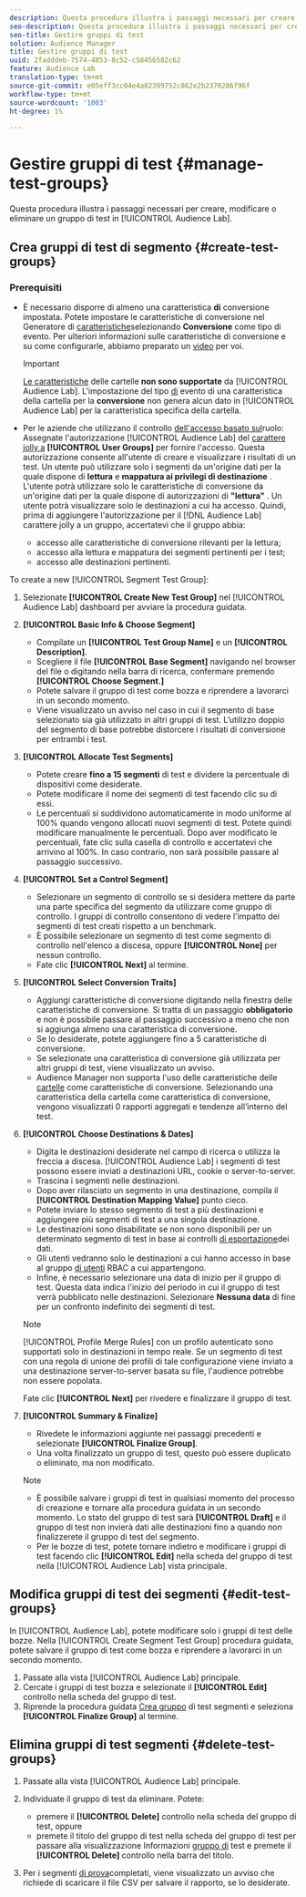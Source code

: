 ```yaml
---
description: Questa procedura illustra i passaggi necessari per creare, modificare o eliminare un gruppo di test in Audience Lab
seo-description: Questa procedura illustra i passaggi necessari per creare, modificare o eliminare un gruppo di test in Audience Lab
seo-title: Gestire gruppi di test
solution: Audience Manager
title: Gestire gruppi di test
uuid: 2fadddeb-7574-4853-8c52-c58456582c62
feature: Audience Lab
translation-type: tm+mt
source-git-commit: e05eff3cc04e4a82399752c862e2b2370286f96f
workflow-type: tm+mt
source-wordcount: '1003'
ht-degree: 1%

---
```



# Gestire gruppi di test {#manage-test-groups}

Questa procedura illustra i passaggi necessari per creare, modificare o eliminare un gruppo di test in [!UICONTROL Audience Lab].

## Crea gruppi di test di segmento {#create-test-groups}

### Prerequisiti

<!-- create-test-group.xml -->

* È necessario disporre di almeno una caratteristica **di** conversione impostata. Potete impostare le caratteristiche di conversione nel Generatore di [caratteristiche](../../features/traits/create-onboarded-rule-based-traits.md)selezionando **Conversione** come tipo di evento. Per ulteriori informazioni sulle caratteristiche di conversione e su come configurarle, abbiamo preparato un [video](https://helpx.adobe.com/audience-manager/kt/using/creating-conversion-traits-feature-video-use.html) per voi.

   >[!IMPORTANT]
   >
   >[Le caratteristiche](../../features/traits/about-folder-traits.md) delle cartelle **non sono supportate** da [!UICONTROL Audience Lab]. L&#39;impostazione del tipo [di](../../features/traits/create-onboarded-rule-based-traits.md) evento di una caratteristica della cartella per la **conversione** non genera alcun dato in [!UICONTROL Audience Lab] per la caratteristica specifica della cartella.

* Per le aziende che utilizzano il controllo [dell&#39;accesso basato sul](../../features/administration/administration-overview.md)ruolo: Assegnate l&#39;autorizzazione [!UICONTROL Audience Lab] del [carattere jolly a](../../features/administration/administration-overview.md#wild-card-permissions) **[!UICONTROL User Groups]** per fornire l&#39;accesso. Questa autorizzazione consente all&#39;utente di creare e visualizzare i risultati di un test. Un utente può utilizzare solo i segmenti da un&#39;origine dati per la quale dispone di **lettura** e **mappatura ai privilegi di destinazione** . L&#39;utente potrà utilizzare solo le caratteristiche di conversione da un&#39;origine dati per la quale dispone di autorizzazioni di **&quot;lettura&quot;** . Un utente potrà visualizzare solo le destinazioni a cui ha accesso. Quindi, prima di aggiungere l&#39;autorizzazione per il [!DNL Audience Lab] carattere jolly a un gruppo, accertatevi che il gruppo abbia:
   * accesso alle caratteristiche di conversione rilevanti per la lettura;
   * accesso alla lettura e mappatura dei segmenti pertinenti per i test;
   * accesso alle destinazioni pertinenti.

To create a new [!UICONTROL Segment Test Group]:

1. Selezionate **[!UICONTROL Create New Test Group]** nel [!UICONTROL Audience Lab] dashboard per avviare la procedura guidata.
1. **[!UICONTROL Basic Info & Choose Segment]**

   * Compilate un **[!UICONTROL Test Group Name]** e un **[!UICONTROL Description]**.
   * Scegliere il file **[!UICONTROL Base Segment]** navigando nel browser del file o digitando nella barra di ricerca, confermare premendo **[!UICONTROL Choose Segment.]**
   * Potete salvare il gruppo di test come bozza e riprendere a lavorarci in un secondo momento.
   * Viene visualizzato un avviso nel caso in cui il segmento di base selezionato sia già utilizzato in altri gruppi di test. L’utilizzo doppio del segmento di base potrebbe distorcere i risultati di conversione per entrambi i test.

1. **[!UICONTROL Allocate Test Segments]**

   * Potete creare **fino a 15 segmenti** di test e dividere la percentuale di dispositivi come desiderate.
   * Potete modificare il nome dei segmenti di test facendo clic su di essi.
   * Le percentuali si suddividono automaticamente in modo uniforme al 100% quando vengono allocati nuovi segmenti di test. Potete quindi modificare manualmente le percentuali. Dopo aver modificato le percentuali, fate clic sulla casella di controllo e accertatevi che arrivino al 100%. In caso contrario, non sarà possibile passare al passaggio successivo.

1. **[!UICONTROL Set a Control Segment]**

   * Selezionare un segmento di controllo se si desidera mettere da parte una parte specifica del segmento da utilizzare come gruppo di controllo. I gruppi di controllo consentono di vedere l&#39;impatto dei segmenti di test creati rispetto a un benchmark.
   * È possibile selezionare un segmento di test come segmento di controllo nell&#39;elenco a discesa, oppure **[!UICONTROL None]** per nessun controllo.
   * Fate clic **[!UICONTROL Next]** al termine.

1. **[!UICONTROL Select Conversion Traits]**

   * Aggiungi caratteristiche di conversione digitando nella finestra delle caratteristiche di conversione. Si tratta di un passaggio **obbligatorio** e non è possibile passare al passaggio successivo a meno che non si aggiunga almeno una caratteristica di conversione.
   * Se lo desiderate, potete aggiungere fino a 5 caratteristiche di conversione.
   * Se selezionate una caratteristica di conversione già utilizzata per altri gruppi di test, viene visualizzato un avviso.
   *  Audience Manager non supporta l&#39;uso delle caratteristiche delle [cartelle](/help/using/features/traits/about-folder-traits.md) come caratteristiche di conversione. Selezionando una caratteristica della cartella come caratteristica di conversione, vengono visualizzati 0 rapporti aggregati e tendenze all’interno del test.

1. **[!UICONTROL Choose Destinations & Dates]**

   * Digita le destinazioni desiderate nel campo di ricerca o utilizza la freccia a discesa. [!UICONTROL Audience Lab] i segmenti di test possono essere inviati a destinazioni URL, cookie o server-to-server.
   * Trascina i segmenti nelle destinazioni.
   * Dopo aver rilasciato un segmento in una destinazione, compila il **[!UICONTROL Destination Mapping Value]** punto cieco.
   * Potete inviare lo stesso segmento di test a più destinazioni e aggiungere più segmenti di test a una singola destinazione.
   * Le destinazioni sono disabilitate se non sono disponibili per un determinato segmento di test in base ai controlli [di esportazione](../../features/data-export-controls.md)dei dati.
   * Gli utenti vedranno solo le destinazioni a cui hanno accesso in base al gruppo [di utenti](../../features/administration/administration-overview.md) RBAC a cui appartengono.
   * Infine, è necessario selezionare una data di inizio per il gruppo di test. Questa data indica l&#39;inizio del periodo in cui il gruppo di test verrà pubblicato nelle destinazioni. Selezionare **Nessuna data** di fine per un confronto indefinito dei segmenti di test.

   >[!NOTE]
   >
   >[!UICONTROL Profile Merge Rules] con un profilo autenticato sono supportati solo in destinazioni in tempo reale. Se un segmento di test con una regola di unione dei profili di tale configurazione viene inviato a una destinazione server-to-server basata su file, l&#39;audience potrebbe non essere popolata.

   Fate clic **[!UICONTROL Next]** per rivedere e finalizzare il gruppo di test.

1. **[!UICONTROL Summary & Finalize]**

   * Rivedete le informazioni aggiunte nei passaggi precedenti e selezionate **[!UICONTROL Finalize Group]**.
   * Una volta finalizzato un gruppo di test, questo può essere duplicato o eliminato, ma non modificato.

   >[!NOTE]
   >* È possibile salvare i gruppi di test in qualsiasi momento del processo di creazione e tornare alla procedura guidata in un secondo momento. Lo stato del gruppo di test sarà **[!UICONTROL Draft]** e il gruppo di test non invierà dati alle destinazioni fino a quando non finalizzerete il gruppo di test del segmento.
   >* Per le bozze di test, potete tornare indietro e modificare i gruppi di test facendo clic **[!UICONTROL Edit]** nella scheda del gruppo di test nella [!UICONTROL Audience Lab] vista principale.


## Modifica gruppi di test dei segmenti {#edit-test-groups}

In [!UICONTROL Audience Lab], potete modificare solo i gruppi di test delle bozze. Nella [!UICONTROL Create Segment Test Group] procedura guidata, potete salvare il gruppo di test come bozza e riprendere a lavorarci in un secondo momento.

1. Passate alla vista [!UICONTROL Audience Lab] principale.
1. Cercate i gruppi di test bozza e selezionate il **[!UICONTROL Edit]** controllo nella scheda del gruppo di test.
1. Riprende la procedura guidata [Crea gruppo](../../features/audience-lab/audience-lab-manage-test-groups.md#create-test-groups) di test segmenti e seleziona **[!UICONTROL Finalize Group]** al termine.

## Elimina gruppi di test segmenti {#delete-test-groups}

1. Passate alla vista [!UICONTROL Audience Lab] principale.
1. Individuate il gruppo di test da eliminare. Potete:

   * premere il **[!UICONTROL Delete]** controllo nella scheda del gruppo di test, oppure
   * premete il titolo del gruppo di test nella scheda del gruppo di test per passare alla visualizzazione Informazioni [gruppo di](../../features/audience-lab/audience-lab-information-view.md) test e premete il **[!UICONTROL Delete]** controllo nella barra del titolo.

1. Per i segmenti [di prova](../../features/audience-lab/audience-lab.md#status)completati, viene visualizzato un avviso che richiede di scaricare il file CSV per salvare il rapporto, se lo desiderate.
